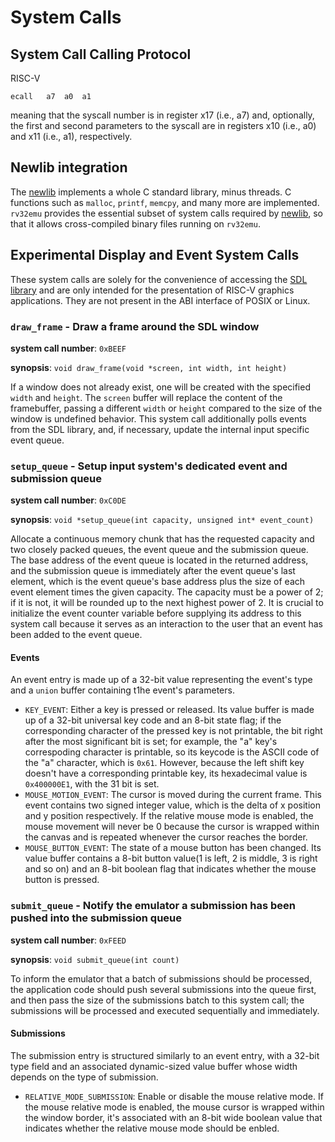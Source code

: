 # System Calls

## System Call Calling Protocol

RISC-V
```
ecall	a7	a0	a1
```

meaning that the syscall number is in register x17 (i.e., a7) and, optionally,
the first and second parameters to the syscall are in registers x10 (i.e., a0)
and x11 (i.e., a1), respectively.

## Newlib integration

The [newlib](https://sourceware.org/newlib/) implements a whole C standard library, minus threads. C functions such as `malloc`, `printf`, `memcpy`, and many more are implemented. `rv32emu` provides the essential subset of system calls required by [newlib](https://sourceware.org/newlib/), so that it allows cross-compiled binary files running on `rv32emu`.

## Experimental Display and Event System Calls

These system calls are solely for the convenience of accessing the [SDL library](https://www.libsdl.org/) and are only intended for the presentation of RISC-V graphics applications. They are not present in the ABI interface of POSIX or Linux.

### `draw_frame` - Draw a frame around the SDL window

**system call number**: `0xBEEF`

**synopsis**: `void draw_frame(void *screen, int width, int height)`

If a window does not already exist, one will be created with the specified `width` and `height`. The `screen` buffer will replace the content of the framebuffer, passing a different `width` or `height` compared to the size of the window is undefined behavior. This system call additionally polls events from the SDL library, and, if necessary, update the internal input specific event queue.

### `setup_queue` - Setup input system's dedicated event and submission queue

**system call number**: `0xC0DE`

**synopsis**: `void *setup_queue(int capacity, unsigned int* event_count)`

Allocate a continuous memory chunk that has the requested capacity and two closely packed queues, the event queue and the submission queue. The base address of the event queue is located in the returned address, and the submission queue is immediately after the event queue's last element, which is the event queue's base address plus the size of each event element times the given capacity. The capacity must be a power of 2; if it is not, it will be rounded up to the next highest power of 2. It is crucial to initialize the event counter variable before supplying its address to this system call because it serves as an interaction to the user that an event has been added to the event queue.

#### Events

An event entry is made up of a 32-bit value representing the event's type and a `union` buffer containing t1he event's parameters.

* `KEY_EVENT`: Either a key is pressed or released. Its value buffer is made up of a 32-bit universal key code and an 8-bit state flag; if the corresponding character of the pressed key is not printable, the bit right after the most significant bit is set; for example, the "a" key's correspoding character is printable, so its keycode is the ASCII code of the "a" character, which is `0x61`. However, because the left shift key doesn't have a corresponding printable key, its hexadecimal value is `0x400000E1`, with the 31 bit is set.
* `MOUSE_MOTION_EVENT`: The cursor is moved during the current frame. This event contains two signed integer value, which is the delta of x position and y position respectively. If the relative mouse mode is enabled, the mouse movement will never be 0 because the cursor is wrapped within the canvas and is repeated whenever the cursor reaches the border. 
* `MOUSE_BUTTON_EVENT`: The state of a mouse button has been changed. Its value buffer contains a 8-bit button value(1 is left, 2 is middle, 3 is right and so on) and an 8-bit boolean flag that indicates whether the mouse button is pressed.

### `submit_queue` - Notify the emulator a submission has been pushed into the submission queue

**system call number**: `0xFEED`

**synopsis**: `void submit_queue(int count)`

To inform the emulator that a batch of submissions should be processed, the application code should push several submissions into the queue first, and then pass the size of the submissions batch to this system call; the submissions will be processed and executed sequentially and immediately.

#### Submissions

The submission entry is structured similarly to an event entry, with a 32-bit type field and an associated dynamic-sized value buffer whose width depends on the type of submission.

* `RELATIVE_MODE_SUBMISSION`: Enable or disable the mouse relative mode. If the mouse relative mode is enabled, the mouse cursor is wrapped within the window border, it's associated with an 8-bit wide boolean value that indicates whether the relative mouse mode should be enbled.